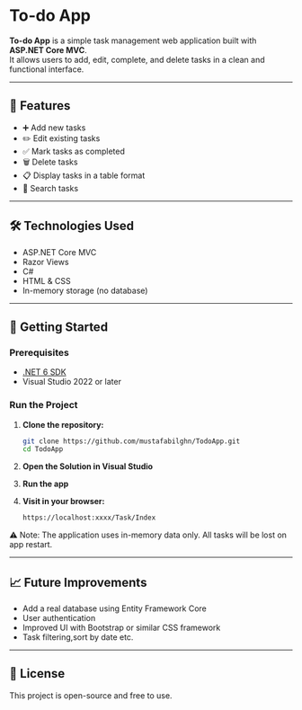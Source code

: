 # To-do App

**To-do App** is a simple task management web application built with **ASP.NET Core MVC**.  
It allows users to add, edit, complete, and delete tasks in a clean and functional interface.

---

## 📌 Features

- ➕ Add new tasks  
- ✏️ Edit existing tasks  
- ✅ Mark tasks as completed  
- 🗑️ Delete tasks  
- 📋 Display tasks in a table format
- 🔎 Search tasks
---

## 🛠️ Technologies Used

- ASP.NET Core MVC  
- Razor Views  
- C#  
- HTML & CSS  
- In-memory storage (no database)

---

## 🚀 Getting Started

### Prerequisites

- [.NET 6 SDK](https://dotnet.microsoft.com/download)
- Visual Studio 2022 or later

### Run the Project

1. **Clone the repository:**

   ```bash
   git clone https://github.com/mustafabilghn/TodoApp.git
   cd TodoApp
2. **Open the Solution in Visual Studio**

3. **Run the app**

4. **Visit in your browser:**

   ```bash
   https://localhost:xxxx/Task/Index
   
⚠️ Note: The application uses in-memory data only. All tasks will be lost on app restart.

---

## 📈 Future Improvements

- Add a real database using Entity Framework Core
- User authentication
- Improved UI with Bootstrap or similar CSS framework
- Task filtering,sort by date etc.
  
---

## 📄 License
This project is open-source and free to use.
